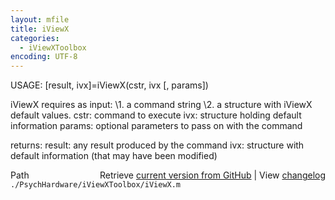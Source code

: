 ```yaml
---
layout: mfile
title: iViewX
categories:
  - iViewXToolbox
encoding: UTF-8
---
```


USAGE: [result, ivx]=iViewX(cstr, ivx [, params])

iViewX requires as input:
\1. a command string
\2. a structure with iViewX default values.
cstr:  command to execute
ivx: structure holding default information
params: optional parameters to pass on with the command

returns:
result: any result produced by the command
ivx: structure with default information (that may have been modified)


<div class="code_header" style="text-align:right;">
  <span style="float:left;">Path&nbsp;&nbsp;</span> <span class="counter">Retrieve <a href=
  "https://raw.github.com/Psychtoolbox-3/Psychtoolbox-3/beta/./PsychHardware/iViewXToolbox/iViewX.m">current version from GitHub</a> | View <a href=
  "https://github.com/Psychtoolbox-3/Psychtoolbox-3/commits/beta/./PsychHardware/iViewXToolbox/iViewX.m">changelog</a></span>
</div>
<div class="code">
  <code>./PsychHardware/iViewXToolbox/iViewX.m</code>
</div>
